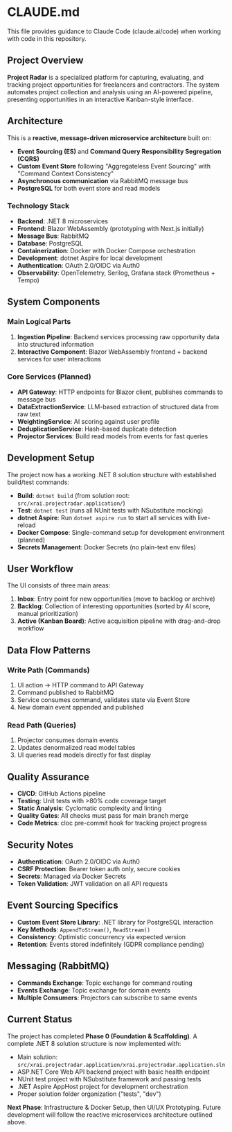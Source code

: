 # CLAUDE.md

This file provides guidance to Claude Code (claude.ai/code) when working with code in this repository.

## Project Overview

**Project Radar** is a specialized platform for capturing, evaluating, and tracking project opportunities for freelancers and contractors. The system automates project collection and analysis using an AI-powered pipeline, presenting opportunities in an interactive Kanban-style interface.

## Architecture

This is a **reactive, message-driven microservice architecture** built on:

- **Event Sourcing (ES)** and **Command Query Responsibility Segregation (CQRS)**
- **Custom Event Store** following "Aggregateless Event Sourcing" with "Command Context Consistency"
- **Asynchronous communication** via RabbitMQ message bus
- **PostgreSQL** for both event store and read models

### Technology Stack

- **Backend**: .NET 8 microservices
- **Frontend**: Blazor WebAssembly (prototyping with Next.js initially)
- **Message Bus**: RabbitMQ
- **Database**: PostgreSQL
- **Containerization**: Docker with Docker Compose orchestration
- **Development**: dotnet Aspire for local development
- **Authentication**: OAuth 2.0/OIDC via Auth0
- **Observability**: OpenTelemetry, Serilog, Grafana stack (Prometheus + Tempo)

## System Components

### Main Logical Parts
1. **Ingestion Pipeline**: Backend services processing raw opportunity data into structured information
2. **Interactive Component**: Blazor WebAssembly frontend + backend services for user interactions

### Core Services (Planned)
- **API Gateway**: HTTP endpoints for Blazor client, publishes commands to message bus
- **DataExtractionService**: LLM-based extraction of structured data from raw text
- **WeightingService**: AI scoring against user profile
- **DeduplicationService**: Hash-based duplicate detection
- **Projector Services**: Build read models from events for fast queries

## Development Setup

The project now has a working .NET 8 solution structure with established build/test commands:

- **Build**: `dotnet build` (from solution root: `src/xrai.projectradar.application/`)
- **Test**: `dotnet test` (runs all NUnit tests with NSubstitute mocking)
- **dotnet Aspire**: Run `dotnet aspire run` to start all services with live-reload
- **Docker Compose**: Single-command setup for development environment (planned)
- **Secrets Management**: Docker Secrets (no plain-text env files)

## User Workflow

The UI consists of three main areas:
1. **Inbox**: Entry point for new opportunities (move to backlog or archive)
2. **Backlog**: Collection of interesting opportunities (sorted by AI score, manual prioritization)
3. **Active (Kanban Board)**: Active acquisition pipeline with drag-and-drop workflow

## Data Flow Patterns

### Write Path (Commands)
1. UI action → HTTP command to API Gateway
2. Command published to RabbitMQ
3. Service consumes command, validates state via Event Store
4. New domain event appended and published

### Read Path (Queries)
1. Projector consumes domain events
2. Updates denormalized read model tables
3. UI queries read models directly for fast display

## Quality Assurance

- **CI/CD**: GitHub Actions pipeline
- **Testing**: Unit tests with >80% code coverage target
- **Static Analysis**: Cyclomatic complexity and linting
- **Quality Gates**: All checks must pass for main branch merge
- **Code Metrics**: cloc pre-commit hook for tracking project progress

## Security Notes

- **Authentication**: OAuth 2.0/OIDC via Auth0
- **CSRF Protection**: Bearer token auth only, secure cookies
- **Secrets**: Managed via Docker Secrets
- **Token Validation**: JWT validation on all API requests

## Event Sourcing Specifics

- **Custom Event Store Library**: .NET library for PostgreSQL interaction
- **Key Methods**: `AppendToStream()`, `ReadStream()`
- **Consistency**: Optimistic concurrency via expected version
- **Retention**: Events stored indefinitely (GDPR compliance pending)

## Messaging (RabbitMQ)

- **Commands Exchange**: Topic exchange for command routing
- **Events Exchange**: Topic exchange for domain events
- **Multiple Consumers**: Projectors can subscribe to same events

## Current Status

The project has completed **Phase 0 (Foundation & Scaffolding)**. A complete .NET 8 solution structure is now implemented with:

- Main solution: `src/xrai.projectradar.application/xrai.projectradar.application.sln`
- ASP.NET Core Web API backend project with basic health endpoint
- NUnit test project with NSubstitute framework and passing tests
- .NET Aspire AppHost project for development orchestration
- Proper solution folder organization ("tests", "dev")

**Next Phase**: Infrastructure & Docker Setup, then UI/UX Prototyping. Future development will follow the reactive microservices architecture outlined above.